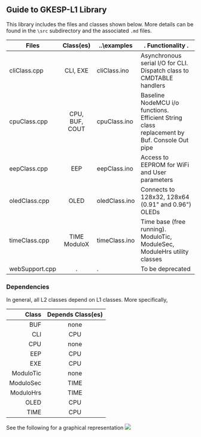 Guide to GKESP-L1 Library
-------------------------

This library includes the files and classes shown below. More details
can be found in the `\src` subdirectory and the associated `.md` files.


| Files          | Class(es)       | ..\examples    | .                        Functionality                              .  |
|------          |:---------:      |--------------- |---------                                            |
|cliClass.cpp    |  CLI, EXE       | cliClass.ino   | Asynchronous serial I/O for CLI. Dispatch class to CMDTABLE handlers | 
|cpuClass.cpp    |  CPU, BUF, COUT | cpuClass.ino   | Baseline NodeMCU i/o functions. Efficient String class replacement by Buf. Console Out pipe |  
|eepClass.cpp    |  EEP            | eepClass.ino   | Access to EEPROM for WiFi and User parameters |
|oledClass.cpp   |  OLED           | oledClass.ino  | Connects to 128x32, 128x64 (0.91" and 0.96") OLEDs |
|timeClass.cpp   |  TIME ModuloX   | timeClass.ino  | Time base (free running). ModuloTic, ModuleSec, ModuleHrs utility classes |
|webSupport.cpp  | .               | .              | To be deprecated |

### Dependencies

In general, all L2 classes depend on L1 classes. More specifically,

| Class     | Depends Class(es)     |
|-------:   |:---------------------:|
| BUF       | none                  |
| CLI       | CPU                   |
| CPU		| none      	        |
| EEP       | CPU   				|
| EXE       | CPU   				|
| ModuloTic | none   				| 
| ModuloSec | TIME   				|
| ModuloHrs | TIME   				| 
| OLED      | CPU   				|
| TIME      | CPU   				|

See the following for a graphical representation
![](https://i.imgur.com/WJ9iVsr.gif)

